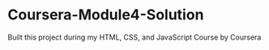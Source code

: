 # Coursera-Module4-Solution

Built this project during my HTML, CSS, and JavaScript Course by Coursera
